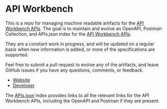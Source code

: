 # API WorkbenchThis is a repo for managing machine readable artifacts for the [API Workbench APIs](http://apiworkbench.com/). The goal is to maintain and evolve an OpenAPI, Postman Collection, and APIs.json index for the [API Workbench APIs](http://apiworkbench.com/).They are a constant work in progress, and will be updated on a regular basis when new information is added, or more of the specifications are supported.Feel free to submit a pull request to evolve any of the artifacts, and leave GitHub issues if you have any questions, comments, or feedback.- [Website](http://apiworkbench.com/)- [Developer](http://apiworkbench.com/)The [APIs.json](https://github.com/api-evangelist/api-workbench/blob/master/apis.json) index provides links to all the relevant links for the API Workbench APIs, including the OpenAPI and Postman if they are present.
